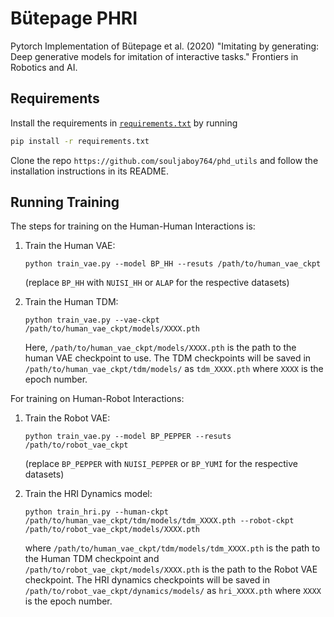 # Bütepage PHRI

Pytorch Implementation of Bütepage et al. (2020) "Imitating by generating: Deep generative models for imitation of interactive tasks." Frontiers in Robotics and AI.

## Requirements

Install the requirements in [`requirements.txt`](requirements.txt) by running

```bash
pip install -r requirements.txt
```

Clone the repo `https://github.com/souljaboy764/phd_utils` and follow the installation instructions in its README.

## Running Training

The steps for training on the Human-Human Interactions is:

1. Train the Human VAE:

    `python train_vae.py --model BP_HH --resuts /path/to/human_vae_ckpt`

    (replace `BP_HH` with `NUISI_HH` or `ALAP` for the respective datasets)

2. Train the Human TDM:

    `python train_vae.py --vae-ckpt /path/to/human_vae_ckpt/models/XXXX.pth`

    Here, `/path/to/human_vae_ckpt/models/XXXX.pth` is the path to the human VAE checkpoint to use. The TDM checkpoints will be saved in `/path/to/human_vae_ckpt/tdm/models/` as `tdm_XXXX.pth` where `XXXX` is the epoch number.

For training on Human-Robot Interactions:

1. Train the Robot VAE:

    `python train_vae.py --model BP_PEPPER --resuts /path/to/robot_vae_ckpt`

    (replace `BP_PEPPER` with `NUISI_PEPPER` or `BP_YUMI` for the respective datasets)

2. Train the HRI Dynamics model:

    `python train_hri.py --human-ckpt /path/to/human_vae_ckpt/tdm/models/tdm_XXXX.pth --robot-ckpt /path/to/robot_vae_ckpt/models/XXXX.pth`

    where `/path/to/human_vae_ckpt/tdm/models/tdm_XXXX.pth` is the path to the Human TDM checkpoint and `/path/to/robot_vae_ckpt/models/XXXX.pth` is the path to the Robot VAE checkpoint. The HRI dynamics checkpoints will be saved in `/path/to/robot_vae_ckpt/dynamics/models/` as `hri_XXXX.pth` where `XXXX` is the epoch number.
